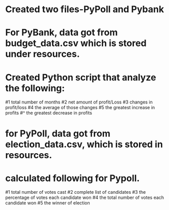 # Created two files-PyPoll and Pybank
# For PyBank, data got from budget_data.csv which is stored under resources.
# Created Python script that analyze  the following:
#1 total number of months
#2 net amount of profit/Loss
#3 changes in profit/loss
#4 the average of those changes
#5 the greatest increase in profits
#^ the greatest decrease in profits

# for PyPoll, data got from election_data.csv, which is stored in resources.
# calculated following for Pypoll.
#1 total number of votes cast
#2 complete list of candidates
#3 the percentage of votes each candidate won
#4 the total number of votes each candidate won
#5 the winner of election
